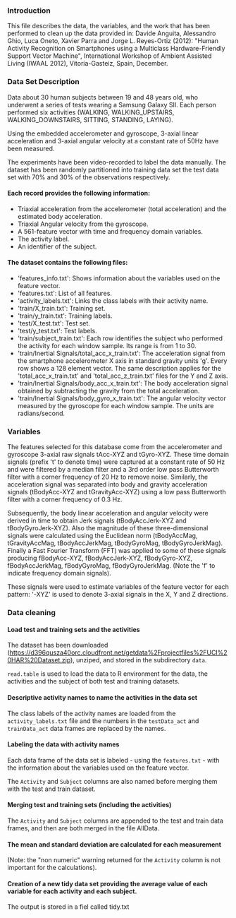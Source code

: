 ### Introduction

This file describes the data, the variables, and the work that has been performed to clean up the data provided in:
Davide Anguita, Alessandro Ghio, Luca Oneto, Xavier Parra and Jorge L. Reyes-Ortiz (2012): "Human Activity Recognition on Smartphones using a Multiclass Hardware-Friendly Support Vector Machine", International Workshop of Ambient Assisted Living (IWAAL 2012), Vitoria-Gasteiz, Spain, December. 

### Data Set Description

Data about 30 human subjects between 19 and 48 years old, who underwent a series of tests wearing a Samsung Galaxy SII. Each person performed six activities (WALKING, WALKING_UPSTAIRS, WALKING_DOWNSTAIRS, SITTING, STANDING, LAYING). 

Using the embedded accelerometer and gyroscope, 3-axial linear acceleration and 3-axial angular velocity at a constant rate of 50Hz have been measured. 

The experiments have been video-recorded to label the data manually. The dataset has been randomly partitioned into training data set the test data set with 70% and 30% of the observations respectively. 

#### Each record provides the following information:
- Triaxial acceleration from the accelerometer (total acceleration) and the estimated body acceleration.
- Triaxial Angular velocity from the gyroscope. 
- A 561-feature vector with time and frequency domain variables. 
- The activity label. 
- An identifier of the subject.

#### The dataset contains the following files:
- 'features_info.txt': Shows information about the variables used on the feature vector.
- 'features.txt': List of all features.
- 'activity_labels.txt': Links the class labels with their activity name.
- 'train/X_train.txt': Training set.
- 'train/y_train.txt': Training labels.
- 'test/X_test.txt': Test set.
- 'test/y_test.txt': Test labels.
- 'train/subject_train.txt': Each row identifies the subject who performed the activity for each window sample. Its range is from 1 to 30. 
- 'train/Inertial Signals/total_acc_x_train.txt': The acceleration signal from the smartphone accelerometer X axis in standard gravity units 'g'. Every row shows a 128 element vector. The same description applies for the 'total_acc_x_train.txt' and 'total_acc_z_train.txt' files for the Y and Z axis. 
- 'train/Inertial Signals/body_acc_x_train.txt': The body acceleration signal obtained by subtracting the gravity from the total acceleration. 
- 'train/Inertial Signals/body_gyro_x_train.txt': The angular velocity vector measured by the gyroscope for each window sample. The units are radians/second. 

### Variables

The features selected for this database come from the accelerometer and gyroscope 3-axial raw signals tAcc-XYZ and tGyro-XYZ. 
These time domain signals (prefix 't' to denote time) were captured at a constant rate of 50 Hz and were filtered by a median filter and a 3rd order low pass Butterworth filter with a corner frequency of 20 Hz to remove noise. 
Similarly, the acceleration signal was separated into body and gravity acceleration signals (tBodyAcc-XYZ and tGravityAcc-XYZ) using a low pass Butterworth filter with a corner frequency of 0.3 Hz. 

Subsequently, the body linear acceleration and angular velocity were derived in time to obtain Jerk signals (tBodyAccJerk-XYZ and tBodyGyroJerk-XYZ). 
Also the magnitude of these three-dimensional signals were calculated using the Euclidean norm (tBodyAccMag, tGravityAccMag, tBodyAccJerkMag, tBodyGyroMag, tBodyGyroJerkMag). 
Finally a Fast Fourier Transform (FFT) was applied to some of these signals producing fBodyAcc-XYZ, fBodyAccJerk-XYZ, fBodyGyro-XYZ, fBodyAccJerkMag, fBodyGyroMag, fBodyGyroJerkMag. (Note the 'f' to indicate frequency domain signals). 

These signals were used to estimate variables of the feature vector for each pattern:  '-XYZ' is used to denote 3-axial signals in the X, Y and Z directions.

### Data cleaning

#### Load test and training sets and the activities

The dataset has been downloaded (https://d396qusza40orc.cloudfront.net/getdata%2Fprojectfiles%2FUCI%20HAR%20Dataset.zip), unziped, and stored in the subdirectory `data`.

`read.table` is used to load the data to R environment for the data, the activities and the subject of both test and training datasets.

#### Descriptive activity names to name the activities in the data set

The class labels of the activity names are loaded from the `activity_labels.txt` file and the numbers in the `testData_act` and `trainData_act` data frames are replaced by the names.

#### Labeling the data with activity names

Each data frame of the data set is labeled - using the `features.txt` - with the information about the variables used on the feature vector. 

The `Activity` and `Subject` columns are also named before merging them with the test and train dataset.

#### Merging test and training sets (including the activities)

The `Activity` and `Subject` columns are appended to the test and train data frames, and then are both merged in the file AllData.

#### The mean and standard deviation are calculated for each measurement

(Note: the "non numeric" warning returned for the `Activity` column is not important for the calculations).

#### Creation of a new tidy data set providing the average value of each variable for each activity and each subject.

The output is stored in a fiel called tidy.txt
